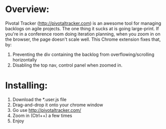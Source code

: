 # Overview:

Pivotal Tracker (http://pivotaltracker.com) is an awesome tool for managing backlogs on agile projects.  The one thing it sucks at is going large-print.  If you're in a conference room doing iteration planning, when you zoom in on the browser, the page doesn't scale well.  This Chrome extension fixes that, by:

1. Preventing the div containing the backlog from overflowing/scrolling horizontally
2. Disabling the top nav, control panel when zoomed in.

# Installing:

1. Download the *.user.js file
2. Drag-and-drop it onto your chrome window
3. Go use http://pivotaltracker.com/
4. Zoom in (Ctrl++) a few times
5. Enjoy
